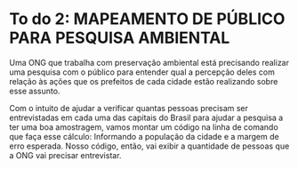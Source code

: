 # To do 2: MAPEAMENTO DE PÚBLICO PARA PESQUISA AMBIENTAL
Uma ONG que trabalha com preservação ambiental está precisando realizar uma pesquisa com o público para entender qual a percepção deles com relação às ações que os prefeitos de cada cidade estão realizando sobre esse assunto.

Com o intuito de ajudar a verificar quantas pessoas precisam ser entrevistadas em cada uma das capitais do Brasil para ajudar a pesquisa a ter uma boa amostragem, vamos montar um código na linha de comando que faça esse cálculo: Informando a população da cidade e a margem de erro esperada. Nosso código, então, vai exibir a quantidade de pessoas que a ONG vai precisar entrevistar.
